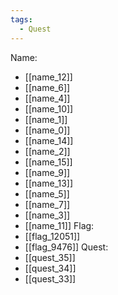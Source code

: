 ```yaml
---
tags:
  - Quest
---
```

Name:
- [[name_12]]
- [[name_6]]
- [[name_4]]
- [[name_10]]
- [[name_1]]
- [[name_0]]
- [[name_14]]
- [[name_2]]
- [[name_15]]
- [[name_9]]
- [[name_13]]
- [[name_5]]
- [[name_7]]
- [[name_3]]
- [[name_11]]
Flag:
- [[flag_12051]]
- [[flag_9476]]
Quest:
- [[quest_35]]
- [[quest_34]]
- [[quest_33]]

